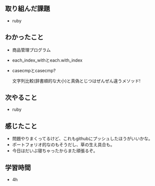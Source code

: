 ## 取り組んだ課題
- ruby

## わかったこと
- 商品管理プログラム
- each_index_withとeach.with_index
- casecmpとcasecmp?

  文字列比較(辞書順的な大小)と真偽とじつはぜんぜん違うメソッド!

## 次やること
- ruby

## 感じたこと
- 問題やりまくってるけど、これもgithubにプッシュしたほうがいいかな。
- ポートフォリオ的なのもそうだし、草の生え具合も。
- 今日はだいぶ寝ちゃったからまた頑張るぞ。

## 学習時間
- 4h
